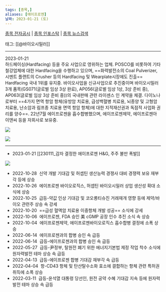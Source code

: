 ```yaml
---
tags: [종목,]
aliases: [에이프로젠]
날짜: 2023-01-21 (토)
---
```

[종목 전자공시](https://finance.naver.com/item/dart.naver?code=007460) |  [종목 인포스탁](https://www.infostock.co.kr/site/3d/3d_show.asp?codename=007460) | [종목 뉴스검색](https://m.search.naver.com/search.naver?where=m_news&sm=mtb_jum&query=에이프로젠)

태그: [[@바이오시밀러]]

___

2023-01-21   
하드페이싱(Hardfacing) 등을 주요 사업으로 영위하는 업체. POSCO를 비롯하여 기타철강업체에 대한 Hardfacing을 수행하고 있으며, ==화력발전소의 Coal Pulverizer, 시멘트 플랜트의 Crusher 등의 Hardfacing 및 Wearplate시장에도 진출== Hardfacing 국내 1위를 유지중. 바이오사업을 신규사업으로 추진중이며 바이오시밀러 3개 품목(GS071(글로벌 임상 3상 완료), AP056(글로벌 임상 1상, 3상 준비 중), AP063(글로벌 임상 3상 준비 중))의 국내판매 관련 라이센스 인 계약을 체결. 다이노나로부터 ==4가지 면역 항암 항체(유방암 치료용, 급성백혈병 치료용, 뇌종양 및 고형암 치료용, 난소암과 림프종 치료용 면역 항암 항체)에 대한 지적재산권과 독점적 사업화 권리를 양수==. 22년7월 에이프로젠을 흡수합병했으며, 에이프로젠제약, 에이프로젠아이앤씨 등을 자회사로 보유중.

![](https://i.imgur.com/kxX7Icz.png)

![](https://i.imgur.com/eTwI3Qa.png)

___

- 2023-01-21 [[230111_감자 결정한 에이프로젠 H&G, 주주 불만 폭발]]

![](https://i.imgur.com/fZDCmaY.png)


- 2022-10-28  신약 개발 기대감 및 허셉틴 생산능력 경쟁사 대비 경쟁력 보유 재부각 등에 상승  
- 2022-10-26  에이프로젠 바이오로직스, 허셉틴 바이오시밀러 상업 생산성 확대 소식에 상승  
- 2022-10-25  급등-약값 인상 기대감 및 코오롱티슈진 거래재개 영향 등에 제약/바이오 관련주 상승 속 강세  
- 2022-10-20  ==급성 혈액암 치료용 이중항체 개발 성공== 소식에 강세  
- 2022-10-06  에이프로젠, FDA 승인 美 cGMP 공장 인수 추진 소식 속 상승  
- 2022-10-04  에이프로젠제약, 에이프로젠바이오로직스 흡수합병 결정에 소폭 상승  
- 2022-06-14  에이프로젠과의 합병 승인 속 급등  
- 2022-06-14  급등-에이프로젠과의 합병 승인 속 급등  
- 2022-05-27  급등-尹정부, 탈원전 폐기 위한 에너지기본법 제정 작업 착수 소식에 원자력발전 테마 상승 속 급등  
- 2022-04-13  급등-에이프로젠 합병 기대감 재부각 속 급등  
- 2022-04-04  항-CD43 항체 및 탄산탈수소화 효소에 결합하는 항체 관련 특허권 취득에 소폭 상승
- 2022-03-11  급등-윤석열 대통령 당선인, 원전 공약 수혜 기대감 지속 등에 원자력발전 테마 상승 속 급등  